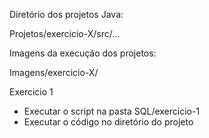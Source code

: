 Diretório dos projetos Java:

Projetos/exercicio-X/src/...

Imagens da execução dos projetos:

Imagens/exercicio-X/


Exercicio 1

- Executar o script na pasta SQL/exercicio-1
- Executar o código no diretório do projeto

